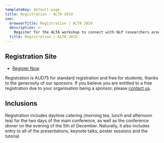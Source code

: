 ```yaml
---
templateKey: default-page
title: Registration – ALTA 2019
seo:
  browserTitle: Registration | ALTA 2019
  description: >-
    Register for the ALTA workshop to connect with NLP researchers around Australia and New Zealand.
  title: Registration | ALTA 2019
---
```



## Registration Site

* [Register Now](https://www.trybooking.com/book/sessions?eid=561083&embed=true)

Registration is AUD75 for standard registration and free for students, thanks to the generosity of our sponsors. If you believe you are entitled to a free registration due to your organisation being a sponsor, please [contact us](mailto:workshop@alta.asn).

## Inclusions

Registration includes daytime catering (morning tea, lunch and afternoon tea) for the two days of the main conference, as well as the conference dinner on the evening of the 5th of December. Naturally, it also includes entry to all of the presentations, keynote talks, poster sessions and the tutorial

